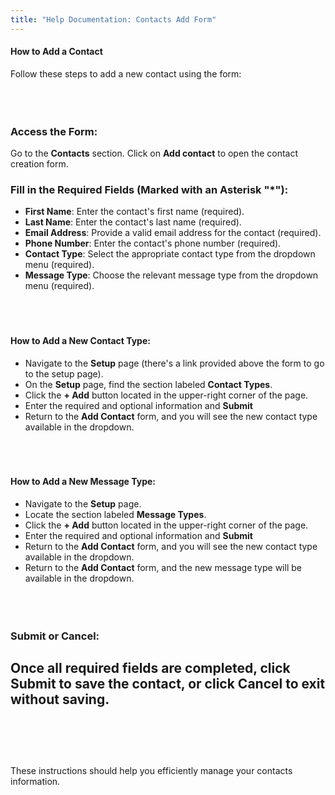 ```yaml
---
title: "Help Documentation: Contacts Add Form"
---
```


#### **How to Add a Contact**

Follow these steps to add a new contact using the form:
<br></br>
<br></br>

### **Access the Form**:
Go to the **Contacts** section. Click on **Add contact** to open the contact creation form.


### **Fill in the Required Fields** (Marked with an Asterisk "*"):
- **First Name**: Enter the contact's first name (required).
- **Last Name**: Enter the contact's last name (required).
- **Email Address**: Provide a valid email address for the contact (required).
- **Phone Number**: Enter the contact's phone number (required).
- **Contact Type**: Select the appropriate contact type from the dropdown menu (required).
- **Message Type**: Choose the relevant message type from the dropdown menu (required).
<br></br>
<br></br>

#### **How to Add a New Contact Type**:
- Navigate to the **Setup** page (there's a link provided above the form to go to the setup page).
- On the **Setup** page, find the section labeled **Contact Types**.
- Click the **+ Add** button located in the upper-right corner of the page.
- Enter the required and optional information and **Submit**
- Return to the **Add Contact** form, and you will see the new contact type available in the dropdown.
<br></br>
<br></br>

#### **How to Add a New Message Type**:
- Navigate to the **Setup** page.
- Locate the section labeled **Message Types**.
- Click the **+ Add** button located in the upper-right corner of the page.
- Enter the required and optional information and **Submit**
- Return to the **Add Contact** form, and you will see the new contact type available in the dropdown.
- Return to the **Add Contact** form, and the new message type will be available in the dropdown.
<br></br>
<br></br>

### **Submit or Cancel**:
Once all required fields are completed, click **Submit** to save the contact, or click **Cancel** to exit without saving.
<br></br>
<br></br>
---

These instructions should help you efficiently manage your contacts information.
